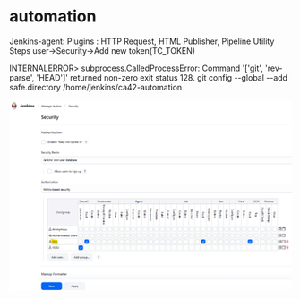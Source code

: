 # automation
Jenkins-agent:
    Plugins : HTTP Request, HTML Publisher, Pipeline Utility Steps
user->Security->Add new token(TC_TOKEN)

INTERNALERROR> subprocess.CalledProcessError: Command '['git', 'rev-parse', 'HEAD']' returned non-zero exit status 128.
git config --global --add safe.directory /home/jenkins/ca42-automation

![USER settings.png](pic/USER_Settings.png)
